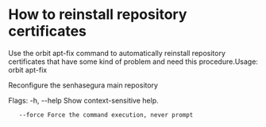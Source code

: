 # How to reinstall repository certificates 

Use the orbit apt-fix command to automatically reinstall repository certificates that have some kind of problem and need this procedure.Usage: orbit apt-fix

Reconfigure the senhasegura main repository

Flags:
   -h, --help Show context-sensitive help.

       --force Force the command execution, never prompt